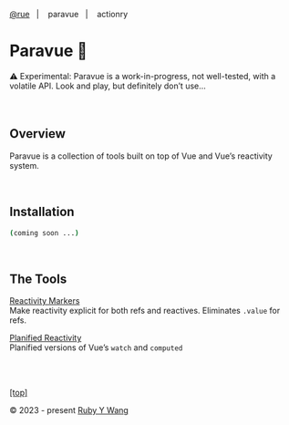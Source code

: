 [@rue](https://github.com/ruby-cube/rue)  &nbsp;&nbsp;|&nbsp; &nbsp;  paravue  &nbsp;&nbsp;|&nbsp; &nbsp; actionry
# Paravue 🌴

<aside>
⚠️ Experimental: Paravue is a work-in-progress, not well-tested, with a volatile API. Look and play, but definitely don’t use…
</aside>
</br>
</br>

## Overview

Paravue is a collection of tools built on top of Vue and Vue’s reactivity system.

<br/>

## Installation

```bash
(coming soon ...)
```
</br>

## The Tools

[Reactivity Markers](https://www.notion.so/Reactivity-Markers-17fb2c4de8f845c48946be4221d3b1cc)
<br/>
Make reactivity explicit for both refs and reactives.  Eliminates `.value` for refs.

[Planified Reactivity](https://www.notion.so/Planified-Reactivity-630e6b133191460b8c8c0f7ee2a69e22)
<br/>
Planified versions of Vue’s `watch` and `computed`

<br/>
<br/>

[[top]](https://github.com/ruby-cube/rue/tree/main/packages/planify#planify-)

© 2023 - present [Ruby Y Wang](https://github.com/ruby-cube)